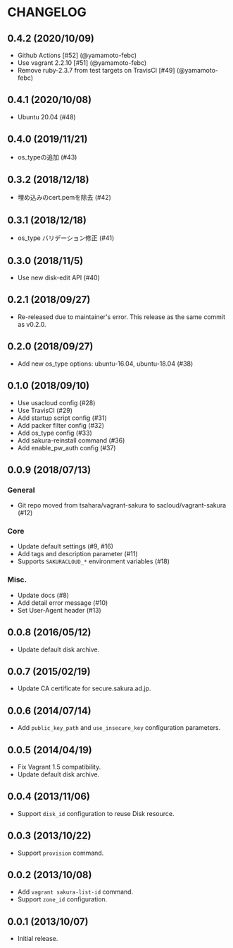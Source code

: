 # CHANGELOG

## 0.4.2 (2020/10/09)

- Github Actions [#52] (@yamamoto-febc)
- Use vagrant 2.2.10 [#51] (@yamamoto-febc)
- Remove ruby-2.3.7 from test targets on TravisCI [#49] (@yamamoto-febc)

## 0.4.1 (2020/10/08)

- Ubuntu 20.04 (#48)

## 0.4.0 (2019/11/21)

- os_typeの追加 (#43)

## 0.3.2 (2018/12/18)

- 埋め込みのcert.pemを除去 (#42)

## 0.3.1 (2018/12/18)

- os_type バリデーション修正 (#41)

## 0.3.0 (2018/11/5)

- Use new disk-edit API (#40)

## 0.2.1 (2018/09/27)

- Re-released due to maintainer's error.  This release as the same commit as v0.2.0.

## 0.2.0 (2018/09/27)

- Add new os_type options: ubuntu-16.04, ubuntu-18.04 (#38)

## 0.1.0 (2018/09/10)

- Use usacloud config (#28)
- Use TravisCI (#29)
- Add startup script config (#31)
- Add packer filter config (#32)
- Add os_type config (#33)
- Add sakura-reinstall command (#36)
- Add enable_pw_auth config (#37)

## 0.0.9 (2018/07/13)

### General

- Git repo moved from tsahara/vagrant-sakura to sacloud/vagrant-sakura (#12)

### Core

- Update default settings (#9, #16)
- Add tags and description parameter (#11)
- Supports `SAKURACLOUD_*` environment variables (#18)

### Misc.

- Update docs (#8)
- Add detail error message (#10)
- Set User-Agent header (#13)

## 0.0.8 (2016/05/12)

- Update default disk archive.

## 0.0.7 (2015/02/19)

- Update CA certificate for secure.sakura.ad.jp.

## 0.0.6 (2014/07/14)

- Add `public_key_path` and `use_insecure_key` configuration parameters.

## 0.0.5 (2014/04/19)

- Fix Vagrant 1.5 compatibility.
- Update default disk archive.

## 0.0.4 (2013/11/06)

- Support `disk_id` configuration to reuse Disk resource.

## 0.0.3 (2013/10/22)

- Support `provision` command.

## 0.0.2 (2013/10/08)

- Add `vagrant sakura-list-id` command.
- Support `zone_id` configuration.

## 0.0.1 (2013/10/07)

- Initial release.

